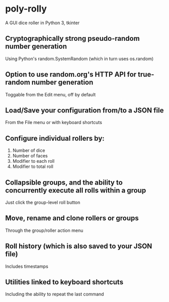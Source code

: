 # poly-rolly
A GUI dice roller in Python 3, tkinter

## Cryptographically strong pseudo-random number generation
Using Python's random.SystemRandom (which in turn uses os.random)

## Option to use random.org's HTTP API for true-random number generation
Toggable from the Edit menu, off by default

## Load/Save your configuration from/to a JSON file
From the File menu or with keyboard shortcuts

## Configure individual rollers by:
1. Number of dice
2. Number of faces
3. Modifier to each roll
4. Modifier to total roll

## Collapsible groups, and the ability to concurrently execute all rolls within a group
Just click the group-level roll button

## Move, rename and clone rollers or groups
Through the group/roller action menu

## Roll history (which is also saved to your JSON file)
Includes timestamps

## Utilities linked to keyboard shortcuts
Including the ability to repeat the last command
